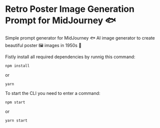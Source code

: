 # Retro Poster Image Generation Prompt for MidJourney 🐟
Simple prompt generator for MidJourney 🐟 AI image generator to create beautiful poster 🖼 images in 1950s 👗

Fistly install all required dependencies by runnig this command:

```shell
npm install
```

or

```shell
yarn
```

To start the CLI you need to enter a command:

```shell
npm start
```

or

```shell
yarn start
```
